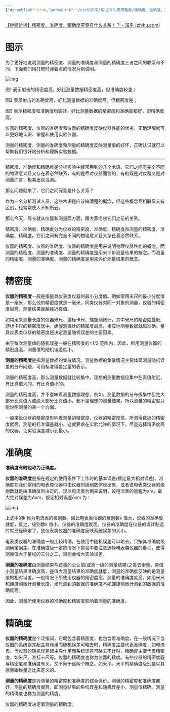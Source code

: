 ```yaml
---
{"dg-publish":true,"permalink":"/czc知识库/笔记/90-零零散散/精确度、准确度、精密度区别，准确性、精确性/","dgPassFrontmatter":true,"created":"2024-06-18T17:45:22.512+08:00","updated":"2024-12-08T11:33:29.052+08:00"}
---
```




[【继续辨析】精密度、准确度、精确度究竟有什么关系！？ - 知乎 (zhihu.com)](https://zhuanlan.zhihu.com/p/625483934)

# 图示

为了更好地说明测量的精密度、测量的准确度和测量的精确度三者之间的联系和不同，下面我们用打靶时弹着点的情况为例说明。

![img](https://pic3.zhimg.com/80/v2-63b526454291528760d2965eb2e7e20a_720w.webp)

图1 表示射击的精密度高，好比测量数据精密度高，但准确度较差；

图2 表示射击的准确度高，好比测量数据的准确度高，但精密度差；

图3 表示精密度和准确度均较好，好比测量数据的精密度和准确度都好，即精确度高。

仪器的精密度、仪器的准确度和仪器的精确度反映仪器性能的优劣，正确理解就可以更好地认识、掌握和使用实验仪器。

测量的精密度、测量的准确度和测量的精确度反映测量值的好坏，正确认识就可以帮助我们很好地分析和理解实验数据。

---

精密度、准确度和精确度是分析实验中经常用到的几个术语，它们之间有完全不同的物理意义且又存在着必然联系，有的是尽对仪器而言的，有的既是对仪器又是对测量而言，极易出现混淆。



那么问题就来了，它们之间究竟是什么关系？



作为一名分析测试人员，这些术语是应该搞清楚的概念，但这些概念互相联系又有区别，也常常使人不知所云。



那么今天，局长就从仪器和测量两方面，跟大家唠唠它们之前的关系。



精密度、准确度、精确度分为仪器的精密度、准确度、精确度和测量的精密度、准确度、精确度。它们之间有完全不同的物理意义且又存在着必然联系。



仪器的精密度、仪器的准确度、仪器的精确度是用来说明物理仪器性能的概念，而测量的精密度、测量的准确度、测量的精确度是用来评价测量结果的概念。而测量的精密度、测量的准确度、测量的精确度是用来评价测量结果的概念。



# 精密度

**仪器的精密度**一般是指量具仪表类仪器的最小分度值。例如常用米尺的最小分度值是一毫米，那么他的精密度就是一毫米。同类仪器对同一对象的测量，仪器的精密度越高，测量结果就越接近真值。

如常用来测量长度的仪器米尺、游标卡尺、螺旋测微计，其中米尺的精密度最低, 游标卡尺的精密度居中，螺旋测微计的精密度最高，相应地测量数据就越准确。量具仪表类仪器的精密度是决定测量随机误差的主要因素。

由于每次测量值的随机误差一般在精密度的±1/2 范围内，因此，所用测量仪器的精密度高，测量值的随机误差就小。

**测量的精密度**是指测量数据的集散情况。测量数据的集散情况主要体现测量随机误差的分布问题，可用标准偏差定量的表示。

测量的精密度高，那么测量数据就比较集中。理想的测量数据应集中在真值附近，有比真值大的，有比真值小的。

测量的精密度高，并不意味着测量数据理想。例如，测量数据的分布很集中但绝大部分比真值大或绝大部分比真值小，都不是理想的测量结果。所以测量的精密度只能说明测量的某一个方面。

一般来说仪器的精密度影响着测量的精密度，仪器的精密度高，所测得数据的精密度就高，测量的标准偏差就小。这就要求在实验允许的情况下，尽量选择精密度高的仪器，让实验误差减小到最小。　



# 准确度

**准确度有时也称为正确度。**

**仪器的准确度**是指在规定的使用条件下工作时的基本误差(额定最大相对误差)。准确度在我们常用的电表类仪器中由仪器的级别数体现出来，或者说电表类仪器的级别数就是由准确度所决定的。现以电流表为例来说明，设电流表的量程为xm，最大绝对误差为Δxm，额定相对误差δxm 为：

![img](https://pic2.zhimg.com/80/v2-19ada2afdb359ab3eac5f7593426c5e9_720w.webp)

上式中的k 称为电流表的级别数。因此电表类仪器的级别数k 值大，仪器的准确度就低，反之，级别数k 值小，仪器的准确度就高。仪器的准确度在仪器的设计制造时就已经确定了，故仪表类仪器的准确度反映系统误差的大小。

电表类仪器的准确度一般比较精确，在使用中随机误差可以略去，只按其准确度级别确定误差。在准确度级一定的情况下实验中要注意选择电表类仪器的量程，使得测量值大于量程的三分之二，否则会增大实验误差。　　

**测量的准确度**由测量结果与该量的公认值(或高一级的测量结果)之差去衡量，差值小测量结果准确度高，差值大测量结果的准确度就低，测量的准确度反映的是测量值的相对误差。一般情况下所使用仪器的精密度高，测量的准确度就高。如用米尺和螺旋测微计测量长度，米尺测到的数据的准确度不如螺旋测微计测到的数据的准确度高。　　

因此，测量所使用仪器的准确度和精密度影响着测量的准确度。

# 精确度

**仪器的精确度**是个泛指词，它既包含着精密度，也包含着准确度，在一般情况下当仪器的系统误差起主导作用而随机误差可略去时，精确度主要代表准确度，如电流表。当仪器的随机误差起主导作用而系统误差可略去不计时，精确度主要代表精密度，如米尺、游标卡尺等。仪器的精确度也称为仪器的精度。有些仪器的精密度既与精密度和准确度有关，又不同于这两个概念，如天平。天平的精确度级别是以其感量跟称量之比来定义的。　　

**测量的精确度**是对测量的精密度和准确度的综合评价。测量的精密度和准确度都好，测量的精确度就高，即测量结果的系统误差和随机误差小，测量值精确。测量的精确度也称为测量的精度。　　

仪器的精确度决定着测量的精确度。　　